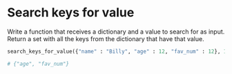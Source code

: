 # Search keys for value

Write a function that receives a dictionary and a value to search for as input. Return a set with all the keys from the dictionary that have that value.

```python
search_keys_for_value({"name" : "Billy", "age" : 12, "fav_num" : 12}, 12)

# {"age", "fav_num"}
```
